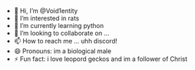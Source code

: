 - 👋 Hi, I’m @Void1entity
- 👀 I’m interested in rats
- 🌱 I’m currently learning python
- 💞️ I’m looking to collaborate on ...
-  📫 How to reach me ... uhh discord!
- 😄 Pronouns: im a biological male 
- ⚡ Fun fact: i love leopord geckos and im a follower of Christ
